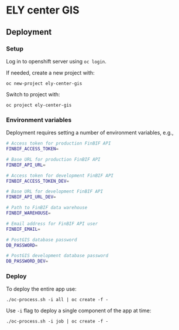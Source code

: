 # ELY center GIS

## Deployment

### Setup

Log in to openshift server using `oc login`.

If needed, create a new project with:

`oc new-project ely-center-gis`

Switch to project with:

`oc project ely-center-gis`

### Environment variables

Deployment requires setting a number of environment variables, e.g.,

```sh
# Access token for production FinBIF API
FINBIF_ACCESS_TOKEN=

# Base URL for production FinBIF API
FINBIF_API_URL=

# Access token for development FinBIF API
FINBIF_ACCESS_TOKEN_DEV=

# Base URL for development FinBIF API
FINBIF_API_URL_DEV=

# Path to FinBIF data warehouse
FINBIF_WAREHOUSE=

# Email address for FinBIF API user
FINBIF_EMAIL=

# PostGIS database password
DB_PASSWORD=

# PostGIS development database password
DB_PASSWORD_DEV=
```

### Deploy

To deploy the entire app use:
 
`./oc-process.sh -i all | oc create -f -`

Use `-i` flag to deploy a single component of the app at time:

`./oc-process.sh -i job | oc create -f -`
